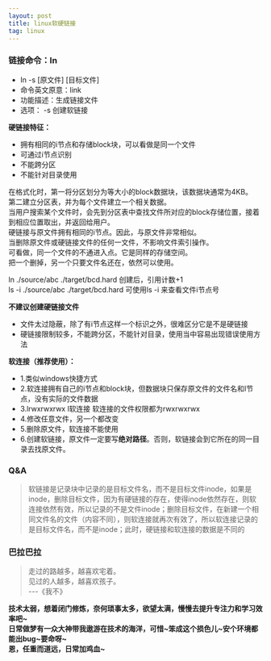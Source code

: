```yaml
---
layout: post
title: linux软硬链接
tag: linux
---
```


### 链接命令：In

 - In -s [原文件] [目标文件]
 - 命令英文原意：link 
 - 功能描述：生成链接文件
 -   选项： -s  创建软链接
 
**硬链接特征：**<br/>
 - 拥有相同的i节点和存储block块，可以看做是同一个文件
 - 可通过i节点识别
 - 不能跨分区
 - 不能针对目录使用
 
在格式化时，第一将分区划分为等大小的block数据块，该数据块通常为4KB。<br/>第二建立分区表，并为每个文件建立一个相关数据。<br/>当用户搜索某个文件时，会先到分区表中查找文件所对应的block存储位置，接着到相应位置取出，并返回给用户。<br/>硬链接与原文件拥有相同的i节点。因此，与原文件非常相似。<br/>当删除原文件或硬链接文件的任何一文件，不影响文件索引操作。<br/>可看做，同一个文件的不通进入点。它是同样的存储空间。<br/>把一个删掉，另一个只要文件名还在，依然可以使用。<br/>

ln ./source/abc ./target/bcd.hard  创建后，引用计数+1 <br/>
ls -i ./source/abc ./target/bcd.hard 可使用ls -i 来查看文件i节点号 <br/>

**不建议创建硬链接文件**<br/>

 - 文件太过隐蔽，除了有i节点这样一个标识之外，很难区分它是不是硬链接
 - 硬链接限制较多，不能跨分区，不能针对目录，使用当中容易出现错误使用方法

**软连接（推荐使用）：**<br/>

 - 1.类似windows快捷方式
 - 2.软连接拥有自己的i节点和block块，但数据块只保存原文件的文件名和I节点，没有实际的文件数据
 - 3.lrwxrwxrwx l软连接 软连接的文件权限都为rwxrwxrwx
 - 4.修改任意文件，另一个都改变
 - 5.删除原文件，软连接不能使用
 - 6.创建软链接，原文件一定要写**绝对路径**。否则，软链接会到它所在的同一目录去找原文件。

### Q&A

> 软链接是记录块中记录的是目标文件名，而不是目标文件inode，如果是inode，删除目标文件，因为有硬链接的存在，使得inode依然存在，则软连接依然有效，所以记录的不是文件inode；删除目标文件，在新建一个相同文件名的文件（内容不同），则软连接就再次有效了，所以软连接记录的是目标文件名，而不是inode；此时，硬链接和软连接的数据是不同的

### 巴拉巴拉

> 走过的路越多，越喜欢宅着。<br/> 
  见过的人越多，越喜欢孩子。<br/>
>                         ---《我不》<b/>

技术太弱，想着闭门修炼，奈何琐事太多，欲望太满，慢慢去提升专注力和学习效率吧~<br/>
日常做梦有一众大神带我遨游在技术的海洋，可惜~笨成这个损色儿~安个环境都能出bug~要命呀~<br/>
恩，任重而道远，日常加鸡血~